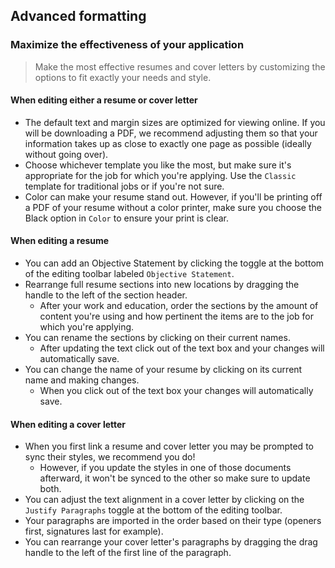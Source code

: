 ## Advanced formatting

### Maximize the effectiveness of your application

> Make the most effective resumes and cover letters by customizing the options to fit exactly your needs and style.

#### When editing either a resume or cover letter
* The default text and margin sizes are optimized for viewing online. If you will be downloading a PDF, we recommend adjusting them so that your information takes up as close to exactly one page as possible (ideally without going over).
* Choose whichever template you like the most, but make sure it's appropriate for the job for which you're applying. Use the `Classic` template for traditional jobs or if you're not sure.
* Color can make your resume stand out. However, if you'll be printing off a PDF of your resume without a color printer, make sure you choose the Black option in `Color` to ensure your print is clear.

#### When editing a resume
* You can add an Objective Statement by clicking the toggle at the bottom of the editing toolbar labeled `Objective Statement`.
* Rearrange full resume sections into new locations by dragging the handle to the left of the section header. 
  * After your work and education, order the sections by the amount of content you're using and how pertinent the items are to the job for which you're applying.
* You can rename the sections by clicking on their current names.
  * After updating the text click out of the text box and your changes will automatically save.
* You can change the name of your resume by clicking on its current name and making changes.
  * When you click out of the text box your changes will automatically save.

#### When editing a cover letter
* When you first link a resume and cover letter you may be prompted to sync their styles, we recommend you do! 
  * However, if you update the styles in one of those documents afterward, it won't be synced to the other so make sure to update both.
* You can adjust the text alignment in a cover letter by clicking on the `Justify Paragraphs` toggle at the bottom of the editing toolbar.
* Your paragraphs are imported in the order based on their type (openers first, signatures last for example). 
* You can rearrange your cover letter's paragraphs by dragging the drag handle to the left of the first line of the paragraph.
